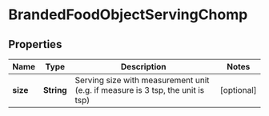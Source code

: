 # BrandedFoodObjectServingChomp

## Properties
Name | Type | Description | Notes
------------ | ------------- | ------------- | -------------
**size** | **String** | Serving size with measurement unit (e.g. if measure is 3 tsp, the unit is tsp) |  [optional]
